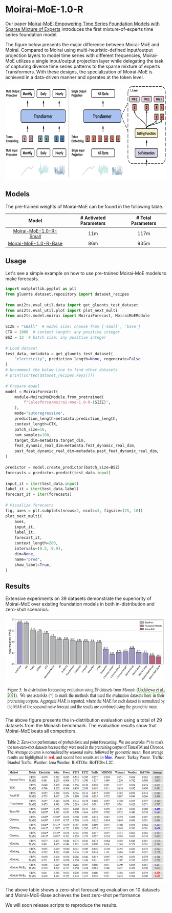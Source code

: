# Moirai-MoE-1.0-R

Our paper [Moirai-MoE: Empowering Time Series Foundation Models with Sparse Mixture of Experts](https://arxiv.org/abs/2410.10469) introduces the first mixture-of-experts time series foundation model.

The figure below presents the major difference between Moirai-MoE and Moirai. Compared to Moirai using multi-heuristic-defined input/output projection layers to model time series with different frequencies, Moirai-MoE utilizes a single input/output projection layer while delegating the task of capturing diverse time series patterns to the sparse mixture of experts Transformers. With these designs, the specialization of Moirai-MoE is achieved in a data-driven manner and operates at the token level.

<p align="center">
<img src="./img/framework.png" height="300" alt="" align=center />
</p>


## Models

The pre-trained weights of Moirai-MoE can be found in the following table.

| Model | # Activated Parameters | # Total Parameters |
| :---: | :---: | :---: |
| [Moirai-MoE-1.0-R-Small](https://huggingface.co/Salesforce/moirai-moe-1.0-R-small) | 11m | 117m |
| [Moirai-MoE-1.0-R-Base](https://huggingface.co/Salesforce/moirai-moe-1.0-R-base) | 86m | 935m |


## Usage

Let's see a simple example on how to use pre-trained Moirai-MoE models to make forecasts. 

```python
import matplotlib.pyplot as plt
from gluonts.dataset.repository import dataset_recipes

from uni2ts.eval_util.data import get_gluonts_test_dataset
from uni2ts.eval_util.plot import plot_next_multi
from uni2ts.model.moirai import MoiraiForecast, MoiraiMoEModule

SIZE = "small"  # model size: choose from {'small', 'base'}
CTX = 1000  # context length: any positive integer
BSZ = 32  # batch size: any positive integer

# Load dataset
test_data, metadata = get_gluonts_test_dataset(
    "electricity", prediction_length=None, regenerate=False
)
# Uncomment the below line to find other datasets
# print(sorted(dataset_recipes.keys()))

# Prepare model
model = MoiraiForecast(
    module=MoiraiMoEModule.from_pretrained(
        f"Salesforce/moirai-moe-1.0-R-{SIZE}",
    ),
    mode="autoregressive",
    prediction_length=metadata.prediction_length,
    context_length=CTX,
    patch_size=16,
    num_samples=100,
    target_dim=metadata.target_dim,
    feat_dynamic_real_dim=metadata.feat_dynamic_real_dim,
    past_feat_dynamic_real_dim=metadata.past_feat_dynamic_real_dim,
)

predictor = model.create_predictor(batch_size=BSZ)
forecasts = predictor.predict(test_data.input)

input_it = iter(test_data.input)
label_it = iter(test_data.label)
forecast_it = iter(forecasts)

# Visualize forecasts
fig, axes = plt.subplots(nrows=2, ncols=3, figsize=(25, 10))
plot_next_multi(
    axes,
    input_it,
    label_it,
    forecast_it,
    context_length=200,
    intervals=(0.5, 0.9),
    dim=None,
    name="pred",
    show_label=True,
)
```


## Results

Extensive experiments on 39 datasets demonstrate the superiority of Moirai-MoE over existing foundation models in both in-distribution and zero-shot scenarios.

<p align="center">
<img src="./img/in-dist.png" height="300" alt="" align=center />
</p>

The above figure presents the in-distribution evaluation using a total of 29 datasets from the Monash benchmark. The evaluation results show that Moirai-MoE beats all competitors.

<p align="center">
<img src="./img/zero-shot.png" height="450" alt="" align=center />
</p>

The above table shows a zero-shot forecasting evaluation on 10 datasets and Moirai-MoE-Base achieves the best zero-shot performance.

We will soon release scripts to reproduce the results.
